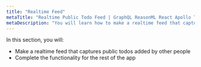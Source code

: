 ```yaml
---
title: "Realtime Feed"
metaTitle: "Realtime Public Todo Feed | GraphQL ReasonML React Apollo Tutorial"
metaDescription: "You will learn how to make a realtime feed that captures public todos added by other people."
---
```


In this section, you will:

- Make a realtime feed that captures public todos added by other people
- Complete the functionality for the rest of the app

